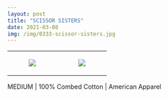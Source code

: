 ```yaml
---
layout: post
title: "SCISSOR SISTERS"
date: 2021-03-08
img: /img/0333-scissor-sisters.jpg
---
```




<table style="width:100%;"><tr><td style="vertical-align:top;">
      <figure class="tmblr-full" data-orig-height="2048" data-orig-width="1365" data-orig-src="https://concertshirts.netlify.app/shirts/0333/0333-01.jpg"><img src="https://64.media.tumblr.com/5eac7a33187dfeeeb28dd676e0f95a49/d5c34c8ef032d99a-d0/s540x810/d89a764a8fe0aaa89942ffba5017166f166e0567.jpg" data-orig-height="2048" data-orig-width="1365" data-orig-src="https://concertshirts.netlify.app/shirts/0333/0333-01.jpg"/></figure></td>
    <td style="vertical-align:top;">
      <figure class="tmblr-full" data-orig-height="2048" data-orig-width="1365" data-orig-src="https://concertshirts.netlify.app/shirts/0333/0333-02.jpg"><img src="https://64.media.tumblr.com/8aa82c1e11015682b44310f74767c8fc/d5c34c8ef032d99a-d3/s540x810/abd389fa16a83d45ce5511259eec247b2a4b27d4.jpg" data-orig-height="2048" data-orig-width="1365" data-orig-src="https://concertshirts.netlify.app/shirts/0333/0333-02.jpg"/></figure></td>
  </tr></table><p>
  MEDIUM | 100% Combed Cotton | American Apparel
</p>
